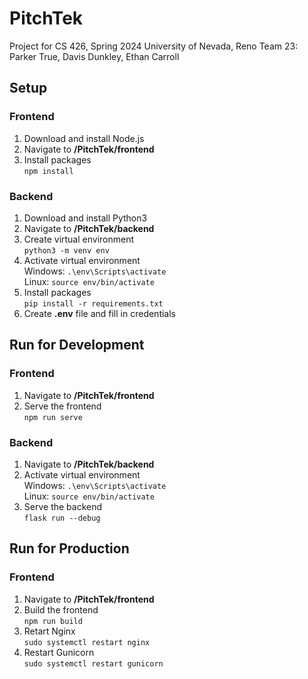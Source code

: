 # PitchTek
Project for CS 426, Spring 2024
University of Nevada, Reno
Team 23: Parker True, Davis Dunkley, Ethan Carroll

## Setup

### Frontend
1. Download and install Node.js
2. Navigate to **/PitchTek/frontend**
3. Install packages \
    ```npm install```

### Backend
1. Download and install Python3
2. Navigate to **/PitchTek/backend**
3. Create virtual environment \
    ```python3 -m venv env```
4. Activate virtual environment \
    Windows: ```.\env\Scripts\activate``` \
    Linux: ```source env/bin/activate```
6. Install packages \
    ```pip install -r requirements.txt```
7. Create **.env** file and fill in credentials

## Run for Development

### Frontend
1. Navigate to **/PitchTek/frontend**
2. Serve the frontend \
    ```npm run serve```

### Backend
1. Navigate to **/PitchTek/backend**
2. Activate virtual environment \
    Windows: ```.\env\Scripts\activate``` \
    Linux: ```source env/bin/activate```
3. Serve the backend \
    ```flask run --debug```

## Run for Production

### Frontend
1. Navigate to **/PitchTek/frontend**
2. Build the frontend \
    ```npm run build```
3. Retart Nginx \
    ```sudo systemctl restart nginx```
4. Restart Gunicorn \
    ```sudo systemctl restart gunicorn```
